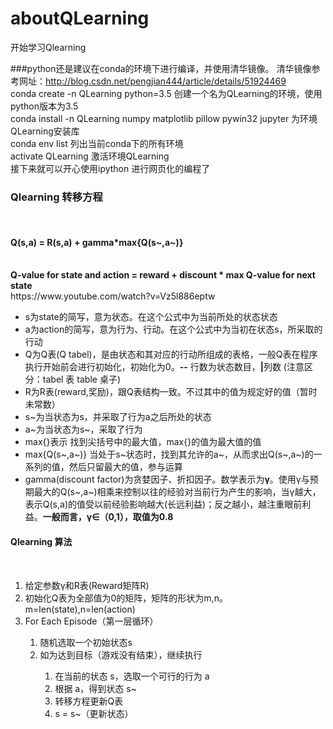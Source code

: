 # aboutQLearning<br>
开始学习Qlearning<br>

###python还是建议在conda的环境下进行编译，并使用清华镜像。
清华镜像参考网址：http://blog.csdn.net/pengjian444/article/details/51924469<br>
conda create -n QLearning python=3.5 创建一个名为QLearning的环境，使用python版本为3.5<br>
conda install -n QLearning numpy matplotlib pillow pywin32 jupyter 为环境QLearning安装库<br>
conda env list 列出当前conda下的所有环境<br>
activate QLearning 激活环境QLearning<br>
接下来就可以开心使用ipython 进行网页化的编程了<br>


<h3>Qlearning 转移方程</h3><br>
<h4>Q(s,a) = R(s,a) + gamma*max{Q(s~,a~)}</h4><br>
<b>Q-value for state and action = reward + discount * max Q-value for next state</b><br>
https://www.youtube.com/watch?v=Vz5l886eptw
<ul>
  <li>s为state的简写，意为状态。在这个公式中为当前所处的状态状态</li>
  <li>a为action的简写，意为行为、行动。在这个公式中为当初在状态s，所采取的行动</li>
  <li>Q为Q表(Q tabel)，是由状态和其对应的行动所组成的表格，一般Q表在程序执行开始前会进行初始化，初始化为0。<b>--</b> 行数为状态数目，<b>|</b>列数 (注意区分：tabel 表 table 桌子)</li>
  <li>R为R表(reward,奖励)，跟Q表结构一致。不过其中的值为规定好的值（暂时未常数）</li>
  <li>s~为当状态为s，并采取了行为a之后所处的状态</li>
  <li>a~为当状态为s~，采取了行为</li>
  <li>max{}表示 找到尖括号中的最大值，max{}的值为最大值的值</li>
  <li>max{Q(s~,a~)} 当处于s~状态时，找到其允许的a~，从而求出Q(s~,a~)的一系列的值，然后只留最大的值，参与运算</li>
  <li>gamma(discount factor)为贪婪因子、折扣因子。数学表示为<b>γ</b>。使用γ与预期最大的Q(s~,a~)相乘来控制以往的经验对当前行为产生的影响，当γ越大，表示Q(s,a)的值受以前经验影响越大(长远利益)；反之越小，越注重眼前利益。<b>一般而言，γ∈（0,1），取值为0.8</b></li>
</ul>
<h4>Qlearning 算法</h4><br>
<ol>
  <li>给定参数γ和R表(Reward矩阵R)</li>
  <li>初始化Q表为全部值为0的矩阵，矩阵的形状为m,n。m=len(state),n=len(action)</li>
  <li>For Each Episode（第一层循环）</li>
  <ol>
    <li>随机选取一个初始状态s</li>
    <li>如为达到目标（游戏没有结束），继续执行</li>
    <ol>
      <li>在当前的状态 s，选取一个可行的行为 a</li>
      <li>根据 a，得到状态 s~</li>
      <li>转移方程更新Q表</li>
      <li>s = s~（更新状态）</li>

     
    
